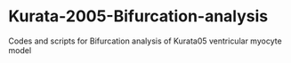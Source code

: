 # Kurata-2005-Bifurcation-analysis
Codes and scripts for Bifurcation analysis of Kurata05 ventricular myocyte model
